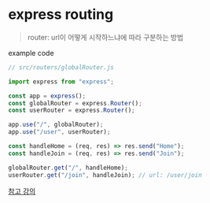 # express routing

> router: url이 어떻게 시작하느냐에 따라 구분하는 방법

example code

```javascript
// src/routers/globalRouter.js

import express from "express";

const app = express();
const globalRouter = express.Router();
const userRouter = express.Router();

app.use("/", globalRouter);
app.use("/user", userRouter);

const handleHome = (req, res) => res.send("Home");
const handleJoin = (req, res) => res.send("Join");

globalRouter.get("/", handleHome);
userRouter.get("/join", handleJoin); // url: /user/join
```

[참고 강의](https://nomadcoders.co/wetube/lectures/2657)
